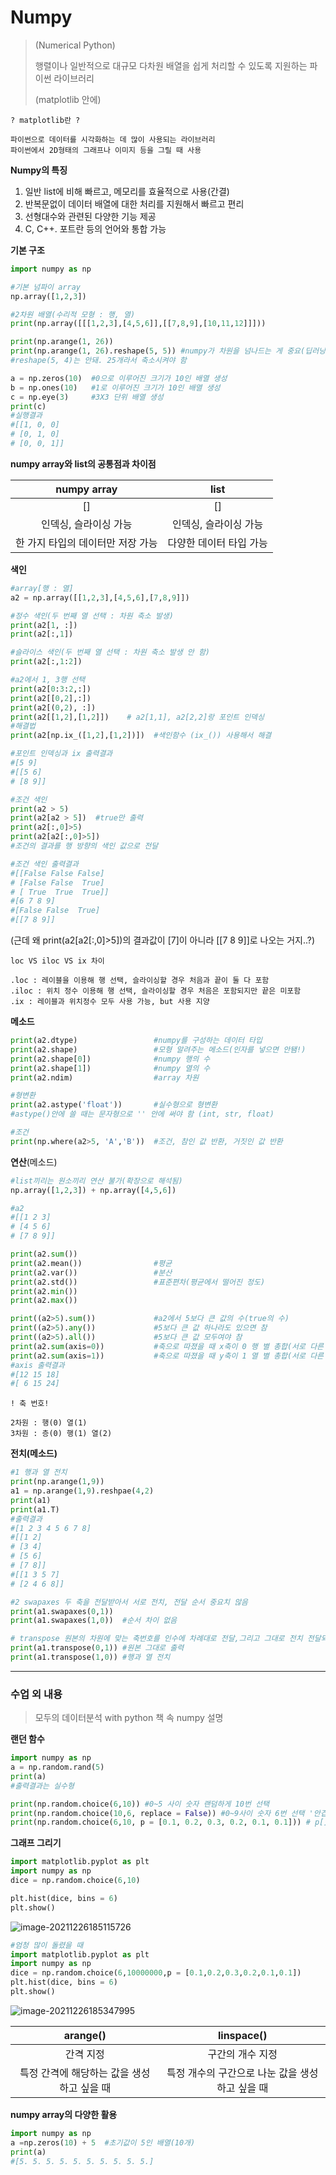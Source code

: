 # Numpy

> (Numerical Python)
>
> 행렬이나 일반적으로 대규모 다차원 배열을 쉽게 처리할 수 있도록 지원하는 파이썬 라이브러리
>
> (matplotlib 안에)



```
? matplotlib란 ?

파이썬으로 데이터를 시각화하는 데 많이 사용되는 라이브러리
파이썬에서 2D형태의 그래프나 이미지 등을 그릴 때 사용
```



**Numpy의 특징**

1. 일반 list에 비해 빠르고, 메모리를 효율적으로 사용(간결)
2. 반복문없이 데이터 배열에 대한 처리를 지원해서 빠르고 편리
3. 선형대수와 관련된 다양한 기능 제공
4. C, C++. 포트란 등의 언어와 통합 가능



**기본 구조**

```python
import numpy as np

#기본 넘파이 array
np.array([1,2,3])

#2차원 배열(수리적 모형 : 행, 열)
print(np.array([[[1,2,3],[4,5,6]],[[7,8,9],[10,11,12]]]))

print(np.arange(1, 26))
print(np.arange(1, 26).reshape(5, 5)) #numpy가 차원을 넘나드는 게 중요(딥러닝에 사용)
#reshape(5, 4)는 안돼. 25개라서 축소시켜야 함

a = np.zeros(10)  #0으로 이루어진 크기가 10인 배열 생성
b = np.ones(10)   #1로 이루어진 크기가 10인 배열 생성
c = np.eye(3)     #3X3 단위 배열 생성
print(c) 
#실행결과
#[[1, 0, 0]
# [0, 1, 0]
# [0, 0, 1]]
```



**numpy array와 list의 공통점과 차이점**

|            numpy array            |          list           |
| :-------------------------------: | :---------------------: |
|                []                 |           []            |
|       인덱싱, 슬라이싱 가능       |  인덱싱, 슬라이싱 가능  |
| 한 가지 타입의 데이터만 저장 가능 | 다양한 데이터 타입 가능 |





**색인**

```python
#array[행 : 열]
a2 = np.array([[1,2,3],[4,5,6],[7,8,9]])

#정수 색인(두 번째 열 선택 : 차원 축소 발생)
print(a2[1, :])
print(a2[:,1])

#슬라이스 색인(두 번째 열 선택 : 차원 축소 발생 안 함)
print(a2[:,1:2])

#a2에서 1, 3행 선택
print(a2[0:3:2,:])
print(a2[[0,2],:])
print(a2[(0,2), :])
print(a2[[1,2],[1,2]])    # a2[1,1], a2[2,2]랑 포인트 인덱싱
#해결법
print(a2[np.ix_([1,2],[1,2])])  #색인함수 (ix_()) 사용해서 해결

#포인트 인덱싱과 ix 출력결과
#[5 9]
#[[5 6]
# [8 9]]

#조건 색인
print(a2 > 5)
print(a2[a2 > 5])  #true만 출력
print(a2[:,0]>5)
print(a2[a2[:,0]>5])
#조건의 결과를 행 방향의 색인 값으로 전달

#조건 색인 출력결과
#[[False False False]
# [False False  True]
# [ True  True  True]]
#[6 7 8 9]
#[False False  True]
#[[7 8 9]]
```

(근데 왜 print(a2[a2[:,0]>5])의 결과값이 [7]이 아니라 [[7 8 9]]로 나오는 거지..?)

```
loc VS iloc VS ix 차이

.loc : 레이블을 이용해 행 선택, 슬라이싱할 경우 처음과 끝이 둘 다 포함
.iloc : 위치 정수 이용해 행 선택, 슬라이싱할 경우 처음은 포함되지만 끝은 미포함
.ix : 레이블과 위치정수 모두 사용 가능, but 사용 지양
```



**메소드**

```python
print(a2.dtype)    		   		#numpy를 구성하는 데이터 타입
print(a2.shape)    		   		#모형 알려주는 메소드(인자를 넣으면 안됌!)
print(a2.shape[0]) 		   		#numpy 행의 수
print(a2.shape[1]) 		   		#numpy 열의 수
print(a2.ndim)                  #array 차원

#형변환
print(a2.astype('float'))       #실수형으로 형변환
#astype()안에 쓸 때는 문자형으로 '' 안에 써야 함 (int, str, float)

#조건
print(np.where(a2>5, 'A','B'))  #조건, 참인 값 반환, 거짓인 값 반환
```





**연산**(메소드)

```python
#list끼리는 원소끼리 연산 불가(확장으로 해석됨)
np.array([1,2,3]) + np.array([4,5,6])

#a2
#[[1 2 3]
# [4 5 6]
# [7 8 9]]

print(a2.sum())
print(a2.mean()) 				#평균
print(a2.var())					#분산
print(a2.std())					#표준편차(평균에서 떨어진 정도)
print(a2.min())
print(a2.max())

print((a2>5).sum()) 			#a2에서 5보다 큰 값의 수(true의 수)
print((a2>5).any())				#5보다 큰 값 하나라도 있으면 참
print((a2>5).all())				#5보다 큰 값 모두여야 참
print(a2.sum(axis=0))			#축으로 따졌을 때 x축이 0 행 별 총합(서로 다른 행끼리)
print(a2.sum(axis=1))			#축으로 따졌을 때 y축이 1 열 별 총합(서로 다른 열끼리)
#axis 출력결과
#[12 15 18]
#[ 6 15 24]
```



```
! 축 번호!

2차원 : 행(0) 열(1)
3차원 : 층(0) 행(1) 열(2)
```



**전치(메소드)**

```python
#1 행과 열 전치
print(np.arange(1,9))
a1 = np.arange(1,9).reshpae(4,2)
print(a1)
print(a1.T)
#출력결과
#[1 2 3 4 5 6 7 8]
#[[1 2]
# [3 4]
# [5 6]
# [7 8]]
#[[1 3 5 7]
# [2 4 6 8]]

#2 swapaxes 두 축을 전달받아서 서로 전치, 전달 순서 중요치 않음
print(a1.swapaxes(0,1))
print(a1.swapaxes(1,0))  #순서 차이 없음

# transpose 원본의 차원에 맞는 축번호를 인수에 차례대로 전달,그리고 그대로 전치 전달되는 순서 중요
print(a1.transpose(0,1)) #원본 그대로 출력
print(a1.transpose(1,0)) #행과 열 전치
```

 

---

### 수업 외 내용

> 모두의 데이터분석 with python 책 속 numpy 설명



**랜던 함수**

```python
import numpy as np
a = np.random.rand(5)
print(a)
#출력결과는 실수형

print(np.random.choice(6,10)) #0~5 사이 숫자 랜덤하게 10번 선택
print(np.random.choice(10,6, replace = False)) #0~9사이 숫자 6번 선택 '안겹치게'
print(np.random.choice(6,10, p = [0.1, 0.2, 0.3, 0.2, 0.1, 0.1])) # p[] : 각각의 숫자가 나올 확률 지정
```



**그래프 그리기**

```python
import matplotlib.pyplot as plt
import numpy as np
dice = np.random.choice(6,10)

plt.hist(dice, bins = 6)
plt.show()
```

![image-20211226185115726](Numpy.assets/image-20211226185115726.png)

```python
#엄청 많이 돌렸을 때
import matplotlib.pyplot as plt
import numpy as np
dice = np.random.choice(6,10000000,p = [0.1,0.2,0.3,0.2,0.1,0.1])
plt.hist(dice, bins = 6)
plt.show()
```

![image-20211226185347995](Numpy.assets/image-20211226185347995.png)



|                  arange()                  |                   linspace()                    |
| :----------------------------------------: | :---------------------------------------------: |
|                 간격 지정                  |                구간의 개수 지정                 |
| 특정 간격에 해당하는 값을 생성하고 싶을 때 | 특정 개수의 구간으로 나눈 값을 생성하고 싶을 때 |



**numpy array의 다양한 활용**

```python
import numpy as np
a =np.zeros(10) + 5  #초기값이 5인 배열(10개)
print(a)
#[5. 5. 5. 5. 5. 5. 5. 5. 5. 5.]
```



